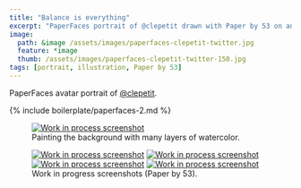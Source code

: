 ```yaml
---
title: "Balance is everything"
excerpt: "PaperFaces portrait of @clepetit drawn with Paper by 53 on an iPad."
image: 
  path: &image /assets/images/paperfaces-clepetit-twitter.jpg 
  feature: *image
  thumb: /assets/images/paperfaces-clepetit-twitter-150.jpg
tags: [portrait, illustration, Paper by 53]
---
```


PaperFaces avatar portrait of <a href="http://twitter.com/clepetit">@clepetit</a>.

{% include boilerplate/paperfaces-2.md %}

<figure>
	<a href="{{ site.url }}/assets/images/paperfaces-clepetit-process-1-lg.jpg"><img src="{{ site.url }}/assets/images/paperfaces-clepetit-process-1-750.jpg" alt="Work in process screenshot"></a>
	<figcaption>Painting the background with many layers of watercolor.</figcaption>
</figure>

<figure class="half">
	<a href="{{ site.url }}/assets/images/paperfaces-clepetit-process-2-lg.jpg"><img src="{{ site.url }}/assets/images/paperfaces-clepetit-process-2-600.jpg" alt="Work in process screenshot"></a>
	<a href="{{ site.url }}/assets/images/paperfaces-clepetit-process-3-lg.jpg"><img src="{{ site.url }}/assets/images/paperfaces-clepetit-process-3-600.jpg" alt="Work in process screenshot"></a>
	<a href="{{ site.url }}/assets/images/paperfaces-clepetit-process-4-lg.jpg"><img src="{{ site.url }}/assets/images/paperfaces-clepetit-process-4-600.jpg" alt="Work in process screenshot"></a>
	<a href="{{ site.url }}/assets/images/paperfaces-clepetit-process-5-lg.jpg"><img src="{{ site.url }}/assets/images/paperfaces-clepetit-process-5-600.jpg" alt="Work in process screenshot"></a>
	<figcaption>Work in progress screenshots (Paper by 53).</figcaption>
</figure>
